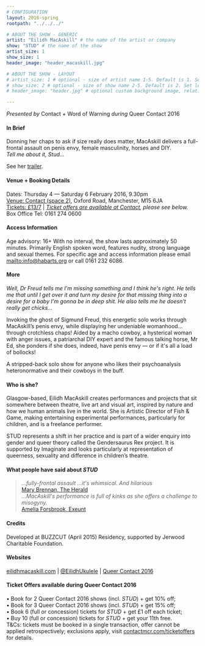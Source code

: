 ```yaml
---
# CONFIGURATION
layout: 2016-spring
rootpath: "../../../"

# ABOUT THE SHOW - GENERIC
artist: "Eilidh MacAskill" # the name of the artist or company
show: "STUD" # the name of the show
artist_size: 1
show_size: 1
header_image: "header_macaskill.jpg"    

# ABOUT THE SHOW - LAYOUT
# artist_size: 1 # optional - size of artist name 1-5. Default is 1. Set longer names to lower values
# show_size: 2 # optional - size of show name 2-5. Default is 2. Set longer names to lower values
# header_image: "header.jpg" # optional custom background image, relative to current page

---
```

*Presented by* Contact + Word of Warning *during* Queer Contact 2016         
       
#### In Brief    
Donning her chaps to ask if size really does matter, MacAskill delivers a full-frontal assault on penis envy, female masculinity, horses and DIY.<br>*Tell me about it, Stud…*        
         
See her <a href="http://vimeo.com/133550925" target="_blank">trailer</a>.          
        
#### Venue + Booking Details    
Dates: Thursday 4 — Saturday 6 February 2016, 9.30pm         
<a href="http://contactmcr.com/visit/getting-here" target="_blank">Venue: Contact (space 2)</a>, Oxford Road, Manchester, M15 6JA             
<a href="http://contactmcr.com/whats-on/46294-qc16-eilidh-macaskill-stud/booking" target="_blank">Tickets: £13/7</a> | *<a href="http://www.contactmcr.com/ticketoffers" target="_blank">Ticket offers are available at Contact</a>, please see below.*     
Box Office Tel: 0161 274 0600         
        
#### Access Information        
Age advisory: 16+ With no interval, the show lasts approximately 50 minutes. Primarily English spoken word, features nudity, strong language and sexual themes. For specific age and access information please email <mailto:info@habarts.org> or call 0161 232 6086.     
             
#### More      
*Well, Dr Freud tells me I'm missing something and I think he's right. He tells me that until I get over it and turn my desire for that missing thing into a desire for a baby I'm gonna be in deep shit. He also tells me he doesn't really get chicks…*           
         
Invoking the ghost of Sigmund Freud, this energetic solo works through MacAskill’s penis envy, while displaying her undeniable womanhood… through crotchless chaps! Aided by a macho cowboy, a hysterical woman with anger issues, a patriarchal DIY expert and the famous talking horse, Mr Ed, she ponders if she does, indeed, have penis envy — or if it's all a load of bollocks!    
        
A stripped-back solo show for anyone who likes their psychoanalysis heteronormative and their cowboys in the buff.         
        
#### Who is she?     
Glasgow-based, Eilidh MacAskill creates performances and projects that sit somewhere between theatre, live art and visual art, inspired by nature and how we human animals live in the world. She is Artistic Director of Fish & Game, making entertaining experimental performances, particularly for children, and is a freelance performer.    

STUD represents a shift in her practice and is part of a wider enquiry into gender and queer theory called the Gendersaurus Rex project. It is supported by Imaginate and looks particularly at representation of queerness, sexuality and difference in children’s theatre.         
       
#### What people have said about *STUD*        
>*…fully-frontal assault …it's whimsical. And hilarious*<br><a href="http://www.heraldscotland.com/arts_ents/13206858.Review__BuzzCut__Pearce_Institute__Glasgow" target="_blank">Mary Brennan, The Herald</a>          
>*…MacAskill's performance is full of kinks as she offers a challenge to misogyny.*<br><a href="http://exeuntmagazine.com/reviews/steakhouse-live-2" target="_blank">Amelia Forsbrook, Exeunt</a>         
         
#### Credits          
Developed at BUZZCUT (April 2015) Residency, supported by Jerwood Charitable Foundation.        
        
#### Websites          
<a href="http://eilidhmacaskill.com/portfolio/stud-2" target="_blank">eilidhmacaskill.com</a> | <a href="http://twitter.com/EilidhUkulele" target="_blank">@EilidhUkulele</a> | <a href="http://www.contactmcr.com/queercontact" target="_blank">Queer Contact 2016</a>

#### Ticket Offers available during Queer Contact 2016        
• Book for 2 Queer Contact 2016 shows (incl. *STUD*) + get 10% off;<br>• Book for 3 Queer Contact 2016 shows (incl. *STUD*) + get 15% off;<br>• Book 6 (full or concession) tickets for *STUD* + get £1 off each ticket;<br>• Buy 10 (full or concession) tickets for *STUD* + get your 11th free.        
T&Cs: tickets must be booked in a single transaction, offer cannot be applied retrospectively; exclusions apply, visit <a href="http://www.contactmcr.com/ticketoffers" target="_blank">contactmcr.com/ticketoffers</a> for details.
